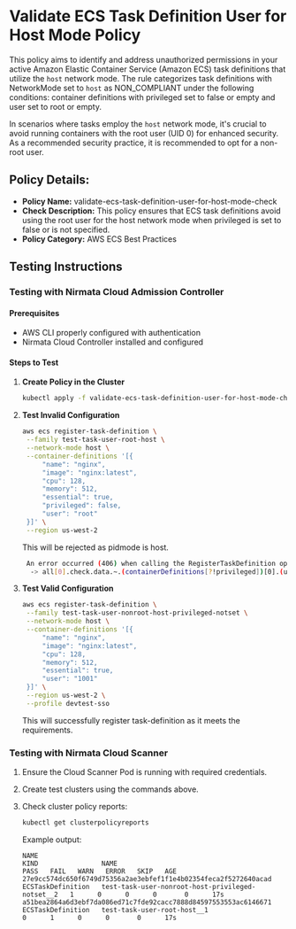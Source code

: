 # Validate ECS Task Definition User for Host Mode Policy

This policy aims to identify and address unauthorized permissions in your active Amazon Elastic Container Service (Amazon ECS) task definitions that utilize the `host` network mode. The rule categorizes task definitions with NetworkMode set to `host` as NON_COMPLIANT under the following conditions: container definitions with privileged set to false or empty and user set to root or empty.

In scenarios where tasks employ the `host` network mode, it's crucial to avoid running containers with the root user (UID 0) for enhanced security. As a recommended security practice, it is recommended to opt for a non-root user.

## Policy Details:

- **Policy Name:** validate-ecs-task-definition-user-for-host-mode-check
- **Check Description:** This policy ensures that ECS task definitions avoid using the root user for the host network mode when privileged is set to false or is not specified. 
- **Policy Category:** AWS ECS Best Practices

## Testing Instructions

### Testing with Nirmata Cloud Admission Controller

#### Prerequisites
- AWS CLI properly configured with authentication
- Nirmata Cloud Controller installed and configured

#### Steps to Test

1. **Create Policy in the Cluster**
   ```bash
   kubectl apply -f validate-ecs-task-definition-user-for-host-mode-check.yaml
   ```

2. **Test Invalid Configuration**
   ```bash
   aws ecs register-task-definition \
    --family test-task-user-root-host \
    --network-mode host \
    --container-definitions '[{
        "name": "nginx",
        "image": "nginx:latest",
        "cpu": 128,
        "memory": 512,
        "essential": true,
        "privileged": false,
        "user": "root"
    }]' \
    --region us-west-2 
   ```
   This will be rejected as pidmode is host.
   ```bash
    An error occurred (406) when calling the RegisterTaskDefinition operation: validate-ecs-task-definition-user-for-host-mode-check.validate-ecs-task-definition-user-for-host-mode-check TEST: -> User should be set to a non-root user when NetworkMode is set to host and privileged is set to false or not specified
     -> all[0].check.data.~.(containerDefinitions[?!privileged])[0].(user == null || user == 'root' || user == '0' || starts_with(user, '0:') || ends_with(user, ':0')): Invalid value: true: Expected value: false
   ```
3. **Test Valid Configuration**
   ```bash
   aws ecs register-task-definition \
    --family test-task-user-nonroot-host-privileged-notset \
    --network-mode host \
    --container-definitions '[{
        "name": "nginx",
        "image": "nginx:latest",
        "cpu": 128,
        "memory": 512,
        "essential": true,
        "user": "1001"
    }]' \
    --region us-west-2 \
    --profile devtest-sso
   ```
   This will successfully register task-definition as it meets the requirements.

### Testing with Nirmata Cloud Scanner

1. Ensure the Cloud Scanner Pod is running with required credentials.

2. Create test clusters using the commands above.

3. Check cluster policy reports:
   ```bash
   kubectl get clusterpolicyreports
   ```

   Example output:
   ```
   NAME                                                              KIND                NAME                                               PASS   FAIL   WARN   ERROR   SKIP   AGE
   27e9cc574dc650f6749d75356a2ae3ebfef1f1e4b02354feca2f5272640acad   ECSTaskDefinition   test-task-user-nonroot-host-privileged-notset__2   1      0      0      0       0      17s
   a51bea2864a6d3ebf7da086ed71c7fde92cacc7888d84597553553ac6146671   ECSTaskDefinition   test-task-user-root-host__1                        0      1      0      0       0      17s

   ```